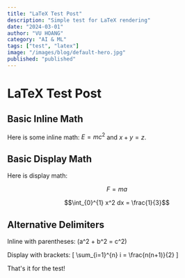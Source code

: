 ```yaml
---
title: "LaTeX Test Post"
description: "Simple test for LaTeX rendering"
date: "2024-03-01"
author: "VU HOANG"
category: "AI & ML"
tags: ["test", "latex"]
image: "/images/blog/default-hero.jpg"
published: "published"
---
```


# LaTeX Test Post

## Basic Inline Math

Here is some inline math: $E = mc^2$ and $x + y = z$.

## Basic Display Math

Here is display math:

$$F = ma$$

$$\int_{0}^{1} x^2 dx = \frac{1}{3}$$

## Alternative Delimiters

Inline with parentheses: \(a^2 + b^2 = c^2\)

Display with brackets:
\[
\sum\_{i=1}^{n} i = \frac{n(n+1)}{2}
\]

That's it for the test!
